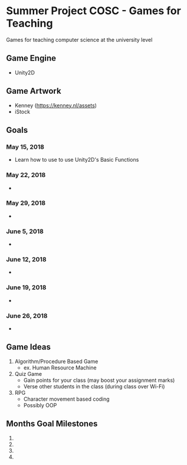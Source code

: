 # Summer Project COSC - Games for Teaching
Games for teaching computer science at the university level 
## Game Engine
- Unity2D
## Game Artwork
- Kenney (https://kenney.nl/assets)
- iStock
## Goals
### May 15, 2018
- Learn how to use to use Unity2D's Basic Functions
### May 22, 2018
- 
### May 29, 2018
- 
### June 5, 2018
- 
### June 12, 2018
- 
### June 19, 2018
- 
### June 26, 2018
- 
## Game Ideas
1. Algorithm/Procedure Based Game
   - ex. Human Resource Machine
2. Quiz Game
   - Gain points for your class (may boost your assignment marks)
   - Verse other students in the class (during class over Wi-Fi)
3. RPG
   - Character movement based coding
   - Possibly OOP

## Months Goal Milestones
1. 
2. 
3. 
4.
